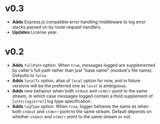 # v0.3

* __Adds__ Express.js compatible error handling middleware to log error stacks passed on by route request handlers.
* __Updates__ License year.

# v0.2

* __Adds__ `fullPath` option. When `true`, messages logged are supplemented by caller's full path rather than just "base name" (module's file name). Defaults to `false`.
* __Adds__ `localTs` option, alias of `local` option for now, and in future versions will be the preferred one as `local` is ambiguous.
* __Adds__ new behavior when both `stdout` and `stderr` point to the same stream, in which case messages logged contain a third supplement of [`info|log|error`] log type specification.
* __Adds__ `logType` option. When `true`, logger behaves the same as when both `stdout` and `stderr` point to the same stream. Default depends on whether `stdout` and `stderr` point to the same stream or not.
